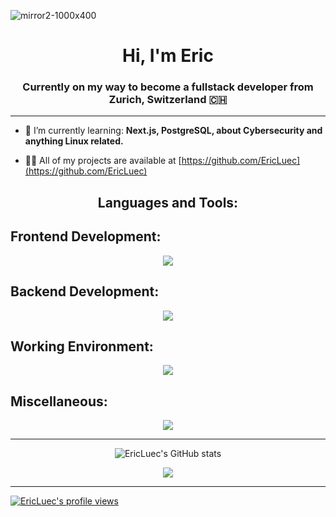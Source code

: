 
![mirror2-1000x400](https://github.com/EricLuec/EricLuec/assets/140081980/8984c5be-28ba-4e79-acbe-f8acad2e6c83)



<h1 align="center">Hi, I'm Eric</h1>
<h3 align="center">Currently on my way to become a fullstack developer from Zurich, Switzerland 🇨🇭</h3>

---

- 🌱 I’m currently learning: **Next.js, PostgreSQL, about Cybersecurity and anything Linux related.**

- 👨‍💻 All of my projects are available at [https://github.com/EricLuec](https://github.com/EricLuec)

<h2 align="center">Languages and Tools:</h2>

## Frontend Development:
<p align="center">
  <a>
    <img src="https://skillicons.dev/icons?i=html,css,js,ts,react,nextjs,tailwind,vite&perline=10" />
  </a>
</p>

## Backend Development:
<p align="center">
  <a>
    <img src="https://skillicons.dev/icons?i=docker,node,java,postgres,mysql,spring&perline=10" />
  </a>
</p>


## Working Environment:
<p align="center">
  <a>
    <img src="https://skillicons.dev/icons?i=arch,obsidian,git,vscodium,bash,idea&perline=10" />
  </a>
</p>

## Miscellaneous:
<p align="center">
  <a>
    <img src="https://skillicons.dev/icons?i=figma,md&perline=10" />
  </a>
</p>


---

<div align="center">
<img alt="EricLuec's GitHub stats" src="https://github-readme-stats.vercel.app/api?username=ericluec&show_icons=true&theme=transparent"/>
  
![](https://github-readme-stats.vercel.app/api/top-langs/?username=ericluec&theme=tokyonight&hide_border=false&include_all_commits=true&count_private=true&layout=compact)

</div>

---

[![EricLuec's profile views](https://u8views.com/api/v1/github/profiles/140081980/views/day-week-month-total-count.svg)](https://u8views.com/github/EricLuec) 
